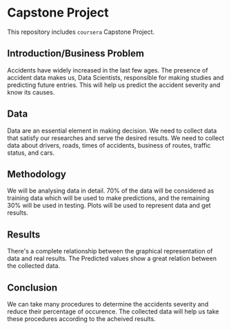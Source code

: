 # Capstone Project
This repository includes `coursera` Capstone Project.

## Introduction/Business Problem

Accidents have widely increased in the last few ages. The presence of accident data makes us, Data Scientists, responsible for making studies and predicting future entries. This will help us predict the accident severity and know its causes.

## Data

Data are an essential element in making decision. We need to collect data that satisfy our researches and serve the desired results. We need to collect data about drivers, roads, times of accidents, business of routes, traffic status, and cars.

## Methodology

We will be analysing data in detail. 70% of the data will be considered as training data which will be used to make predictions, and the remaining 30% will be used in testing. Plots will be used to represent data and get results.

## Results

There's a complete relationship between the graphical representation of data and real results. The Predicted values show a great relation between the collected data.

## Conclusion

We can take many procedures to determine the accidents severity and reduce their percentage of occurence. The collected data will help us take these procedures according to the acheived results.